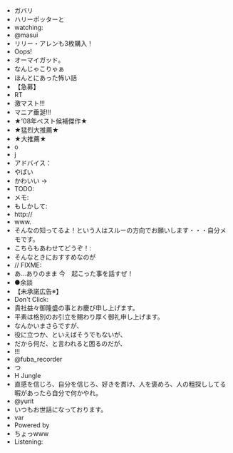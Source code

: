 * ガバリ
* ハリーポッターと
* watching:
* @masui
* リリー・アレンも3枚購入！
* Oops!
* オーマイガッド。
* なんじゃこりゃぁ
* ほんとにあった怖い話
* 【急募】
* RT
* 激マスト!!!
* マニア垂涎!!!
* ★'08年ベスト候補傑作★
* ★猛烈大推薦★
* ★大推薦★
* o
* j
* アドバイス：
* やばい
* かわいい → 
* TODO:
* メモ:
* もしかして:
* http://
* www.
* そんなの知ってるよ！という人はスルーの方向でお願いします・・・自分メモです。
* こちらもあわせてどうぞ！:
* そんなときにおすすめなのが
* // FIXME: 
* あ…ありのまま 今　起こった事を話すぜ！
* ●余談
* 【未承諾広告※】
* Don't Click: 
* 貴社益々御隆盛の事とお慶び申し上げます。
* 平素は格別のお引立を賜わり厚く御礼申し上げます。
* なんかいまさらですが、
* 役に立つか、といえばそうでもないが、
* だから何だ、と言われると困るのだが、
* !!!
* @fuba_recorder
* つ
* H Jungle
* 直感を信じろ、自分を信じろ、好きを貫け、人を褒めろ、人の粗探ししてる暇があったら自分で何かやれ。
* @yurit
* いつもお世話になっております。
* var
* Powered by 
* ちょっwww
* Listening: 

